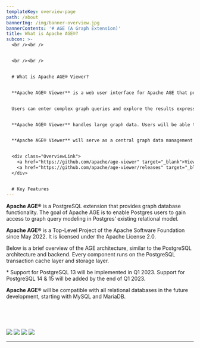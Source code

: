 ```yaml
---
templateKey: overview-page
path: /about
bannerImg: /img/banner-overview.jpg
bannerContents: '# AGE (A Graph Extension)'
title: What is Apache AGE®?
subcon: >-
  <br /><br />


  <br /><br />


  # What is Apache AGE® Viewer?


  **Apache AGE® Viewer** is a web user interface for Apache AGE that provides data visualization and exploration.


  Users can enter complex graph queries and explore the results expressed in graph and table data.


  **Apache AGE® Viewer** handles large graph data. Users will be able to discover meaningful insights with the help of various graph algorithms.


  **Apache AGE® Viewer** will serve as a central graph data management & development platform for Apache AGE, a graph extension which will support all relational databases in the future.


  <div class="OverviewLink">
    <a href="https://github.com/apache/age-viewer" target="_blank">View Code</a> 
    <a href="https://github.com/apache/age-viewer/releases" target="_blank">Download</a>
  </div>


  # Key Features
---
```


**Apache AGE®** is a PostgreSQL extension that provides graph database functionality. The goal of Apache AGE is to enable Postgres users to gain access to graph query modeling in Postgres’ existing relational model.

**Apache AGE®** is a Top-Level Project of the Apache Software Foundation since May 2022. It is licensed under the Apache License 2.0.

Below is a brief overview of the AGE architecture, similar to the PostgreSQL architecture and backend. Every component runs on the PostgreSQL transaction cache layer and storage layer.

\* Support for PostgreSQL 13 will be implemented in Q1 2023. Support for PostgreSQL 14 & 15 will be added by the end of Q1 2023.

**Apache AGE®** will be compatible with all relational databases in the future development, starting with MySQL and MariaDB.

<br /><br /><br />

<div class="Databases">

![](/img/logo-large-postgresql.jpg)
![](/img/logo-large-mariadb.jpg)
![](/img/icon-Large-mysql.jpg)
![](/img/to-be-continued...png)

</div>

---

<br />
